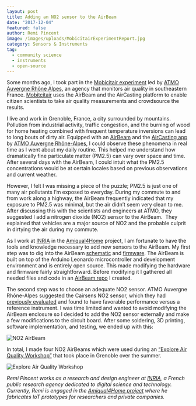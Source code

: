 ```yaml
---
layout: post
title: Adding an NO2 sensor to the AirBeam
date: "2017-12-04"
featured: false
author: Remi Pincent
image: /images/uploads/MobicitairExperimentReport.jpg
category: Sensors & Instruments
tag:
  - community science
  - instruments
  - open-source
---
```


<p>Some months ago, I took part in the <a href="http://www.air-rhonealpes.fr/sites/ra/files/atoms/files/atmo_mobicitair_dp_bat_def.pdf" target="_blank">Mobicitair experiment</a> led by <a href="http://www.atmo-auvergnerhonealpes.fr/" target="_blank">ATMO Auvergne Rhône Alpes</a>, an agency that monitors air quality in southeastern France. <a href="http://www.mobicitair.fr/" target="_blank">Mobitcitair</a> uses the AirBeam and the AirCasting platform to enable citizen scientists to take air quality measurements and crowdsource the results.</p>

<p>I live and work in Grenoble, France, a city surrounded by mountains. Pollution from industrial activity, traffic congestion, and the burning of wood for home heating combined with frequent temperature inversions can lead to long bouts of dirty air. Equipped with an <a href="https://www.habitatmap.org/airbeam" target="_blank">AirBeam</a> and the <a href="https://play.google.com/store/apps/details?id=pl.llp.aircasting&amp;hl=en" target="_blank">AirCasting app</a> by <a href="http://www.air-rhonealpes.fr/" target="_blank">ATMO Auvergne Rhône-Alpes</a>, I could observe these phenomena in real time as I went about my daily routine. This helped me understand how dramatically fine particulate matter (PM2.5) can vary over space and time. After several days with the AirBeam, I could intuit what the PM2.5 concentrations would be at certain locales based on previous observations and current weather.</p>
<p>However, I felt I was missing a piece of the puzzle; PM2.5 is just one of many air pollutants I’m exposed to everyday. During my commute to and from work along a highway, the AirBeam frequently indicated that my exposure to PM2.5 was minimal, but the air didn’t seem very clean to me. After discussing this with the scientists and engineers at ATMO, they suggested I add a nitrogen dioxide (NO2) sensor to the AirBeam.  They explained that vehicles are a major source of NO2 and the probable culprit in dirtying the air during my commute.</p>
<p>As I work at <a href="https://www.inria.fr/" target="_blank">INRIA</a> in the <a href="http://amiqual4home.inria.fr/home/" target="_blank">Amiqual4Home</a> project, I am fortunate to have the tools and knowledge necessary to add new sensors to the AirBeam. My first step was to dig into the AirBeam <a href="https://github.com/cloudformdesign/Airbeam" target="_blank">schematic</a> and <a href="https://github.com/HabitatMap/AirCastingAndroidClient/blob/master/arduino/aircasting/AirBeamFirmware_11_14_15" target="_blank">firmware</a>. The AirBeam is built on top of the Arduino Leonardo microcontroller and development environment and is entirely open source. This made modifying the hardware and firmware fairly straightforward. Before modifying it I gathered all needed files and code in an <a href="https://github.com/Lahorde/airbeam/tree/AirBeam_CairsensN02" target="_blank">AirBeam repo</a> I created.</p>
<p>The second step was to choose an adequate NO2 sensor. ATMO Auvergne Rhône-Alpes suggested the Cairsens NO2 sensor, which they had <a href="http://www.mdpi.com/2504-3900/1/4/473/pdf" target="_blank">previously evaluated</a> and found to have favorable performance versus a reference instrument. I was time limited and wanted to avoid modifying the AirBeam enclosure so I decided to add the NO2 sensor externally and make a few modifications to the circuit board. After some soldering, 3D printing, software implementation, and testing, we ended up with this:</p>

![NO2 AirBeam](/images/uploads/NO2AirBeam.jpg)

<p>In total, I made four NO2 AirBeams which were used during an <a href="https://www.flickr.com/photos/la-peniche/sets/72157689561120795/" target="_blank">“Explore Air Quality Workshop”</a> that took place in Grenoble over the summer.</p>

![Explore Air Quality Workshop](/images/uploads/ExploreAirQualityWorkshop.jpg)

<p><em>Remi Pincent works as a research and design engineer at </em><a href="https://www.inria.fr/" target="_blank"><em>INRIA</em></a><em>, a French public research agency dedicated to digital science and technology. Currently, Remi is engaged in the <a href="https://amiqual4home.inria.fr/" target="_blank"><span style="text-decoration: underline;">Amiqual4Home project</span></a> where he fabricates IoT prototypes for researchers and private companies.</em></p>
